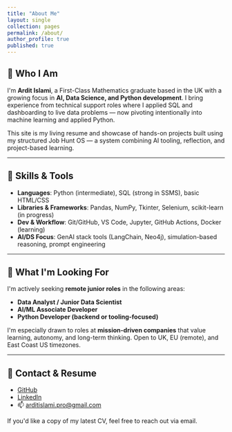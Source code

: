 ```yaml
---
title: "About Me"
layout: single
collection: pages
permalink: /about/
author_profile: true
published: true
---
```


## 👋 Who I Am

I'm **Ardit Islami**, a First-Class Mathematics graduate based in the UK with a growing focus in **AI, Data Science, and Python development**. I bring experience from technical support roles where I applied SQL and dashboarding to live data problems — now pivoting intentionally into machine learning and applied Python.

This site is my living resume and showcase of hands-on projects built using my structured Job Hunt OS — a system combining AI tooling, reflection, and project-based learning.

---

## 🧠 Skills & Tools

- **Languages**: Python (intermediate), SQL (strong in SSMS), basic HTML/CSS
- **Libraries & Frameworks**: Pandas, NumPy, Tkinter, Selenium, scikit-learn (in progress)
- **Dev & Workflow**: Git/GitHub, VS Code, Jupyter, GitHub Actions, Docker (learning)
- **AI/DS Focus**: GenAI stack tools (LangChain, Neo4j), simulation-based reasoning, prompt engineering

---

## 🎯 What I'm Looking For

I'm actively seeking **remote junior roles** in the following areas:

- **Data Analyst / Junior Data Scientist**
- **AI/ML Associate Developer**
- **Python Developer (backend or tooling-focused)**

I'm especially drawn to roles at **mission-driven companies** that value learning, autonomy, and long-term thinking. Open to UK, EU (remote), and East Coast US timezones.

---

## 🔗 Contact & Resume

- [GitHub](https://github.com/Ardit-Islami)
- [LinkedIn](https://linkedin.com/in/ardit-islami)
- 📫 arditislami.pro@gmail.com

If you'd like a copy of my latest CV, feel free to reach out via email.
